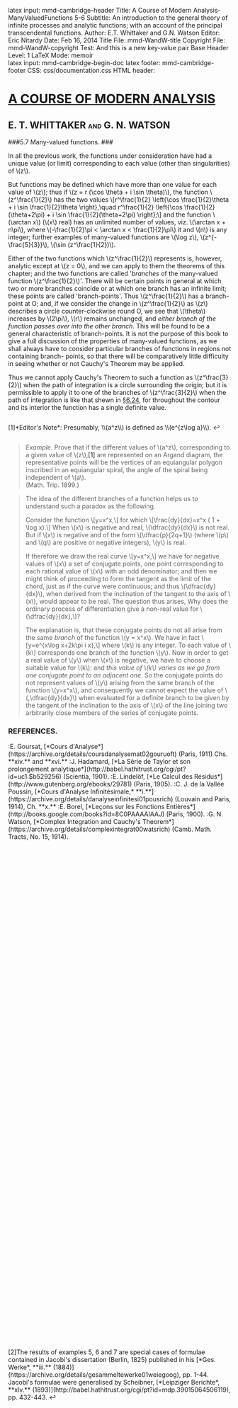 latex input:	mmd-cambridge-header
Title:	A Course of Modern Analysis-ManyValuedFunctions 5-6 
Subtitle:	An introduction to the general theory of
	infinite processes and analytic functions;
	with an account of the principal
	transcendental functions.
Author:	E.T. Whittaker and G.N. Watson
Editor:	Eric Nitardy
Date:	Feb 16, 2014
Title File:	mmd-WandW-title
Copyright File:	mmd-WandW-copyright
Test:	And this is a new key-value pair
Base Header Level:	1
LaTeX Mode:	memoir  
latex input:	mmd-cambridge-begin-doc 
latex footer:	mmd-cambridge-footer
CSS:	css/documentation.css
HTML header:	<script type="text/javascript"
	src="http://cdn.mathjax.org/mathjax/latest/MathJax.js?config=TeX-AMS_HTML-full"></script>
	<script type="text/javascript" src="js/showhide.js"></script>
	<script type="text/javascript" src="js/mathjaxend.js"></script>


<div id="header"><h1><a href="CMA00-FrontMN.html">A COURSE OF MODERN<span>&nbsp;</span>ANALYSIS</a></h1><h2>E. T. WHITTAKER <span style="font-size:65%;">AND</span> G.<span>&nbsp;</span>N.<span>&nbsp;</span>WATSON</h2></div>

<div markdown=1 id="content">
<div markdown=1 class="contenttext">


###5.7  Many-valued functions. ###

In all the previous work, the functions under consideration have had a 
unique value (or limit) corresponding to each value (other than singularities) 
of \\(z\\). 

But functions may be defined which have more than one value for each 
value of \\(z\\); thus if \\(z = r (\cos \theta + i \sin \theta)\\), the function \\(z^\frac{1}{2}\\) has the two values 
\\[r^\frac{1}{2} \left\{\cos \frac{1}{2}\theta + i \sin \frac{1}{2}\theta \right\},\quad r^\frac{1}{2} \left\{\cos \frac{1}{2}(\theta+2\pi) + i \sin \frac{1}{2}(\theta+2\pi) \right\};\\] 
and the function \\(\arctan x\\) (\\(x\\) real) has an unlimited number of values, viz. \\(\arctan x + n\pi\\), where \\(-\frac{1}{2}\pi < \arctan x < \frac{1}{2}\pi\\) it and \\(n\\) is any integer; further 
examples of many-valued functions are \\(\log z\\), \\(z^{-\frac{5}{3}}\\), \\(\sin (z^\frac{1}{2})\\). 

Either of the two functions which \\(z^\frac{1}{2}\\) represents is, however, analytic except at \\(z = 0\\), and we can apply to them the theorems of this chapter; and the two functions are called '*branches* of the many-valued function \\(z^\frac{1}{2}\\)'. There will be certain points in general at which two or more branches coincide or at which one branch has an infinite limit; these points are called 'branch-points'. Thus \\(z^\frac{1}{2}\\) has a branch-point at O; and, if we consider the change in \\(z^\frac{1}{2}\\) as \\(z\\) describes a circle counter-clockwise round O, we see that \\(\theta\\) increases by \\(2\pi\\), \\(r\\) remains unchanged, and *either branch of the function passes over into the other branch.* This will be found to be a general characteristic of branch-points. It is not the purpose of this book to give a full discussion of the properties of many-valued functions, as we shall always have to consider particular branches of functions in regions not containing branch- 
points, so that there will be comparatively little difficulty in seeing whether or not Cauchy's Theorem may be applied. 

Thus we cannot apply Cauchy's Theorem to such a function as \\(z^\frac{3}{2}\\) when the path of integration is a circle surrounding the origin; but it is permissible to apply it to one of the branches of \\(z^\frac{3}{2}\\) when the path of integration is like that shewn in [&#167;6.24](CMA06-2-CauchysIntegralMN.html#6.24evaluationofintegralsoftheform.), for throughout the contour and its interior the function has a single definite value. 

</div>



<div markdown=1 class="marginnotes" id="mn:1,+2" style="margin-top: +2em; margin-bottom: +2em;"><a class="marginmark">&#91;1&#93;</a>*Editor's Note*: Presumably, \\(a^z\\) is defined as \\(e^{z\log a}\\).<a onClick="hideIt('mn:1,+2')" title="hide margin note" class="reversefootnote">&#160;&#8617;</a>

</div>



<div markdown=1 class="contenttext">

>*Example*. Prove that if the different values of \\(a^z\\), corresponding to a given value of \\(z\\),<a class="marginmark" onClick="toggleHide('mn:1,+2');">&#91;1&#93;</a> are represented on an Argand diagram, the representative points will be the vertices of an equiangular polygon inscribed in an equiangular spiral, the angle of the spiral being independent of \\(a\\). <br>
(Math. Trip. 1899.) 

>The idea of the different branches of a function helps us to understand such a paradox 
as the following. 
>
>Consider the function \\[y=x^x,\\] 
for which  \\[\frac{dy}{dx}=x^x ( 1 + \log x).\\] 
When \\(x\\) is negative and real, \\(\dfrac{dy}{dx}\\) is not real. But if \\(x\\) is negative and of the form \\(\dfrac{p}{2q+1}\\) (where \\(p\\) and \\(q\\) are positive or negative integers), \\(y\\) is real. 
>
>If therefore we draw the real curve \\[y=x^x,\\]
we have for negative values of \\(x\\) a set of conjugate points, one point corresponding to each rational value of \\(x\\) with an odd denominator; and then we might think of proceeding to form the tangent as the limit of the chord, just as if the curve were continuous; and 
thus \\(\dfrac{dy}{dx}\\), when derived from the inclination of the tangent to the axis of \\(x\\), would appear to be real. The question thus arises, Why does the ordinary process of differentiation 
give a non-real value for \\(\dfrac{dy}{dx}\,\\)? 
>
>The explanation is, that these conjugate points do not all arise from the same *branch* of the function \\(y = x^x\\). We have in fact 
\\[y=e^{x\log x+2k\pi i x},\\]
where \\(k\\) is any integer. To each value of \\(k\\) corresponds one branch of the function \\(y\\). Now in order to get a real value of \\(y\\) when \\(x\\) is negative, we have to choose a suitable value for \\(k\\): and *this value of \\(k\\) varies as we go from one conjugate point to an adjacent one.* So the conjugate points do not represent values of \\(y\\) arising from the same branch of the function \\(y=x^x\\), and consequently we cannot expect the value of \\(\,\dfrac{dy}{dx}\\) when evaluated for a definite branch to be given by the tangent of the inclination to the axis of \\(x\\) of the line joining two arbitrarily close members of the series of conjugate points. 

### REFERENCES. ###

<nbsp>
:E. Goursat, [*Cours d'Analyse*](https://archive.org/details/coursdanalysemat02gouruoft) (Paris, 1911) Chs. **xiv.** and **xvi.**
:J. Hadamard, [*La S&eacute;rie de Taylor et son prolongement analytique*](http://babel.hathitrust.org/cgi/pt?id=uc1.$b529256) (Scientia, 1901). 
:E. Lindel&ouml;f, [*Le Calcul des R&eacute;sidus*](http://www.gutenberg.org/ebooks/29781) (Paris, 1905). 
:C. J. de la Vall&eacute;e Poussin, [*Cours d'Analyse Infinit&eacute;simale,* **i.**](https://archive.org/details/danalyseinfinitesi01pousrich) (Louvain and Paris, 1914),  Ch. **x.** 
:E. Borel, [*Leçons sur les Fonctions Enti&egrave;res*](http://books.google.com/books?id=8C0PAAAAIAAJ) (Paris, 1900). 
:G. N. Watson, [*Complex Integration and Cauchy's Theorem*](https://archive.org/details/complexintegrat00watsrich) (Camb. Math. Tracts, 
No. 15, 1914).


</div>



<div markdown=1 class="marginnotes" id="mn:2,+82" style="margin-top: +82em; margin-bottom: +82em;"><a class="marginmark">&#91;2&#93;</a>The results of examples 5, 6 and 7 are special cases of formulae contained in Jacobi's dissertation (Berlin, 1825) published in his [*Ges. Werke*, **iii.** (1884)](https://archive.org/details/gesammeltewerke01weiegoog), pp. 1-44. Jacobi's formulae were generalised by Scheibner, [*Leipziger Berichte*, **xlv.** (1893)](http://babel.hathitrust.org/cgi/pt?id=mdp.39015064506119), pp. 432-443.<a onClick="hideIt('mn:2,+82')" title="hide margin note" class="reversefootnote">&#160;&#8617;</a>

</div>



<div markdown=1 class="contenttext">


<div markdown=1 id="exercises">


###Miscellaneous Examples. ###


1. Obtain the expansion 
\\[f(z)=f(a)+2\left\{\frac{z-a}{2}f'\left(\frac{z+a}{2}\right)+\frac{(z-a)^3}{2^3\, 3!}f'''\left(\frac{z+a}{2}\right) +\frac{(z-a)^5}{2^5 \,5!}f^{(5)}\left(\frac{z+a}{2}\right)+\cdots \right\}, \\]
and determine the circumstances and range of its validity. 

2. Obtain, under suitable circumstances, the expansion \\[\begin{align*}
f(z)= &f(a)+\frac{z-a}{m}\left[f'\left(a+\frac{z-a}{2m}\right)+f'\left(a+\frac{3(z-a)}{2m}\right)+ \cdots f'\left(a+\frac{(2m-1)(z-a)}{2m}\right)\right] \\
&+\frac{2}{3!}\left(\frac{z-a}{2m}\right)^3\left[f'''\left(a+\frac{z-a}{2m}\right)+f'''\left(a+\frac{3(z-a)}{2m}\right)+ \cdots f'''\left(a+\frac{(2m-1)(z-a)}{2m}\right)\right] \\
&+\frac{2}{5!}\left(\frac{z-a}{2m}\right)^5\left[f^{(5)}\left(a+\frac{z-a}{2m}\right)+f^{(5)}\left(a+\frac{3(z-a)}{2m}\right)+ \cdots f^{(5)}\left(a+\frac{(2m-1)(z-a)}{2m}\right)\right]
\end{align*}\\]
 (Corey, [*Ann. of Math.* (2), **i.** (1900)](http://www.jstor.org/stable/i307096), p. 77.) 

3. Shew that for the series 
\\[\sum_{n=0}^\infty \frac{1}{z^n+z^{-n}},\\]
the region of convergence consists of two distinct areas, namely outside and inside a circle of radius unity, and that in each of these the series represents one function and represents it completely. \\(\vphantom{\\ 3\\}\\)<br>
(Weierstrass, [*Berliner Monatsberichte*, 1880](http://www.biodiversitylibrary.org/item/111870#page/797), p. 729; [*Ges. Werke*, **ii.** (1895)](https://archive.org/details/mathematischewer02weieuoft), p. 227.) 

4. Shew that the function 
\\[\sum_{n=0}^\infty z^{n!}\\]
tends to infinity as \\(z \rightarrow \exp(2\pi i \left.p\middle/m!\right.)\\) along the radius through the point; where \\(m\\) is any 
integer and \\(p\\) takes the values 0, 1, 2, \\(\dots (m ! -1)\\). 
<br><br>
Deduce that the function cannot be continued beyond the unit circle. \\(\vphantom{\\ 3\\}\\)<br>
(Lerch, [*Sitz. B&ouml;hm. Acad.*, 1885-6](http://www.biodiversitylibrary.org/item/135256#page/649), pp. 571-582.) 

5. Shew that, if \\(z^2-1\\) is not a positive real number, then 
\\[\begin{align*}
(1-z^2)^{-\frac{1}{2}}=1&+\frac{1}{2}z^2+\frac{1\cdot 3}{2 \cdot 4}z^2+ \cdots  +\frac{1\cdot 3\cdots (2n-1)}{2\cdot 4 \cdots 2n}z^{2n}\\ \\
&+\frac{3\cdot  5 \cdots (2n+1)}{2\cdot 4\cdots 2n}(1-z^2)^{-\frac{1}{2}}\!\int_0^z \! t^{2n+1}(1-t^2)^{-\frac{1}{2}}\,dt.
\end{align*}\\]
(Jacobi and Scheibner.) 

6. Shew that, if \\(z - 1\\) is not a positive real number, then 
\\[\begin{align*}
(1-z)^{-m}=1&+\frac{m}{1}z+\frac{m\,(m+1)}{2!}z^2+ \cdots +\frac{m\,(m+1)\cdots (m+n-1)}{n!}z^n\\
\\&+\frac{m\,(m+1)\cdots (m+n)}{n!}(1-z)^{-m}\!\int_0^z \! t^{\:\!n}(1-t)^{m-1}\,dt.
\end{align*}\\]
(Jacobi and Scheibner.) 



7. Shew that, if \\(z\\) and \\(1 - z\\) are not negative real numbers, then 
\\[\begin{align*}
(1-z^2)^{-\frac{1}{2}}\!\int_0^z \! t^m (1-&t^2)^{-\frac{1}{2}}\,dt=\frac{z^{m+1}}{m+1}\left\{1+\frac{m+2}{m+3}z^2+ \cdots +\frac{(m+2)\cdots(m+2n-2)}{(m+3) \cdots (m+2n-1)}z^{2n-2}\right\}\\
\\ &+(1-z^2)^{-\frac{1}{2}}\frac{(m+2)(m+4)\cdots(m+2n)}{(m+1)(m+3) \cdots (m+2n-1)}\int_0^z \! t^{\:\!m+2n} (1-t^2)^{-\frac{1}{2}}\,dt.
\end{align*}\\]
(Jacobi and Scheibner.<a class="marginmark" onClick="toggleHide('mn:2,+82');">&#91;2&#93;</a>)

8. If, in the expansion of \\((a + a_1z + a_2 z^2)^m\\)  by the multinomial theorem, the remainder after \\(n\\) terms be denoted by \\(R_n(z)\\), so that 
\\[(a+a_1 z + a_2 z^2 )^{m}=A_0 + A_1 z + A_2 z^2 +\cdots + A_{n-1} z^{n-1} + R_n (z),\\] 
shew that 
\\[R_n (z)=(a+a_1 z + a_2 z^2)^m \!\int_0^z \! \frac{naA_nt^{n-1}+(2m-n+1)a_2A_{n-1}t^n}{(a+a_1 t + a_2 t^2)^{m+1}} dt.\\]
(Scheibner.) 

9. If \\[(a+a_1 z + a_2 z^2)^{-m-1} \!\int_0^z \! (a+a_1 t + a_2 t^2)^m\, dt\\]
be expanded in ascending powers of \\(z\\) in the form 
\\[A_1 z+A_2 z^2+\cdots ,\\]
shew that the remainder after \\(n - 1\\) terms is 
\\[(a+a_1 z + a_2 z^2)^{-m-1} \!\int_0^z \! (a+a_1 t + a_2 t^2)^m \{na_n A_n -(2m + n + 1) a_2A_{n-1}t\}\, t^{n-1}\,dt.\\]
(Scheibner.) 

10. Shew that the series 
\\[\sum_{n=0}^\infty \{1+\lambda_n(z)e^z\}\frac{d^n\phi(z)}{dz^n},\\]
where \\[\lambda_n(z)=-1+z-\frac{z^2}{2!}+\frac{z^3}{3!}- \cdots (-1)^n\frac{z^n}{n!},\\]
and where \\(\phi(z)\\) is analytic near \\(z=0\\), is convergent near the point \\(z=0\\); and shew that if the sum of the series be denoted by \\(f(z)\\), then \\(f(z)\\) satisfies the differential equation 
\\[f'(z)=f(z)-\phi(z).\\]
(Pincherle, [*Rend. dei Lincei* (5), **v.** (1896)](http://babel.hathitrust.org/cgi/pt?id=njp.32101077264388;view=1up;seq=33), p. 27.) 

11. Shew that the arithmetic mean of the squares of the moduli of all the values of the series \\(\sum\limits_{n=0}^\infty a_n z^n\\) on a circle \\(\left|\,z\,\right|=r\\), situated within its circle of convergence, is equal to the sum of the squares of the moduli of the separate terms.\\(\vphantom{\\ 3\\}\\)<br>
(Gutzmer, [*Math. Ann.* **xxxii.** (1888)](http://www.digizeitschriften.de/dms/toc/?PPN=PPN235181684_0032), pp. 596-600.) 

12. Shew that the series 
\\[\sum_{m=1}^\infty e^{-2(\alpha m)^{1/2}}z^{m-1}\\]
converges when \\(\left|\, z\,\right|  < 1\\); and that, when \\(\alpha > 0\\), the function which it represents can also 
be represented when \\(\left|\, z\,\right|  < 1\\) by the integral 
\\[\left(\frac{\alpha}{\pi}\right)^{\frac{1}{2}} \!\int_0^\infty \! \frac{e^{-\left.\alpha\middle/x\right.}}{e^x-z\vphantom{x^{\frac{-}{.}}}}\, \frac{dx}{x^{\left.3\middle/2\right.}}\\]
and that it has no singularities except at the point \\(z=1\\).\\(\vphantom{\\ 3\\}\\)<br>
(Lerch, [*Monatshefte f&uuml;r Math. und Phys.* **viii.** (1897)](http://books.google.com/books?id=h005AQAAMAAJ), pp. 187-192.) 

13. Shew that the series 
\\[\frac{2}{\pi}(z+z^{-1})+\frac{2}{\pi}\sum\left\{\frac{z}{(1-2\nu-2\nu^{\:\!\prime}zi)(2\nu+2\nu^{\:\!\prime}zi)^2}+\frac{z^{-1}}{(1-2\nu-2\nu^{\:\!\prime}z^{-1}i)(2\nu+2\nu^{\:\!\prime}z^{-1}i)^2}\right\},\\]
in which the summation extends over all integral values of \\(\nu\\), \\(\nu^{\:\!\prime}\\), except the combination \\((\nu = 0,\, \nu^{\:\!\prime} = 0)\\), converges absolutely for all values of \\(z\\) except purely imaginary values; and that its sum is +1 or -1, according as the real part of \\(z\\) is positive or negative. \\(\vphantom{\\ 3\\}\\)<br>
(Weierstrass, [*Berliner Monatsberichte*, 1880](http://biodiversitylibrary.org/page/36277988#page/803), p. 735.) 

14. Shew that \\(\sin\left\{u\left(z+\dfrac{1}{z}\right)\right\}\\)  can be expanded in a series of the type 
\\[a_0 + a_l z + a_2 z^2 + \cdots + \frac{b_1}{z} + \frac{b_2}{z^2} + \cdots ,\\]
in which the coefficients, both of \\(z^n\\) and of \\(z^{-n}\\), are
\\[\frac{1}{2\pi}\!\int_0^{2\pi} \! \sin(2u \cos\theta) \cos n\theta \, d\theta.\\] 

15. If \\[f(z)=\sum_{n=1}^\infty \frac{z^2}{n^2z^2+a^2},\\] 
shew that \\(f(z)\\) is finite and continuous for all real values of \\(z\\), but cannot be expanded as a Maclaurin's series in ascending powers of \\(z\\); and explain this apparent anomaly. <br><br>
[For other cases of failure of Maclaurin's theorem, see a posthumous memoir by Cell&eacute;rier, [*Bull. des Sci. Math.* (2), **xiv.** (1890)](https://archive.org/details/s2bulletindessci14fran), pp. 142-160; Lerch, [*Journal f&uuml;r Math.* **ciii.** (1888)](http://gdz.sub.uni-goettingen.de/dms/load/toc/?PPN=PPN243919689_0103), 
pp. 126-138; Pringsheim, [*Math. Ann.* **xlii.** (1893)](http://www.digizeitschriften.de/dms/toc/?PPN=PPN235181684_0042), pp. 153-184; and Du Bois Reymond, [*M&uuml;nchener Sitzungsberichte*, **vi.** (1876)](https://archive.org/details/sitzungsbericht259klasgoog), p. 235.] 

16. If \\(f(z)\\) be a continuous one-valued function of \\(z\\) throughout a two-dimensional region, and if 
\\[\int_C   f (z)\, dz = 0\\] 
for all closed contours \\(C\\) lying inside the region, then \\(f(z)\\) is an analytic function of \\(z\\) throughout the interior of the region. <br><br>
[Let \\(a\\) be any point of the region and let 
\\[F(z)=\int_a^z \! f(z) \, dz.\\]
It follows from the data that \\(F(z)\\) has the unique derivate \\(f(z)\\). Hence \\(F(z)\\) is analytic ([&#167;5.1](CMA05-1-AnalyticFunctionsMN.html#5.1apropertyoftheelementaryfunctions.))
 and so ([&#167;5.22](CMA05-2-CauchysTheoremMN.html#5.22thederivatesofananalyticfunction.)) its derivate \\(f(z)\\) is also analytic. This important converse of Cauchy's theorem is due to Morera, [*Rendiconti del R. Ist. Lombardo (Milano)*, **xxii.** (1889)](http://books.google.com/books?id=wvk3AQAAMAAJ), p. 191.] 



</div>
</div>
</div>


<div id="footer">
<h3><span style="font-size:85%;">Typeset by </span><a href="../index.html" target="_blank">Eric Nitardy </a> <span style="font-size:85%;">AND Hosted by </span><a href="https://github.com/" target="_blank"> GitHub.</a></h3>
<h4>All content is either in the public domain or <a href="http://creativecommons.org/licenses/by/3.0/us/" target="_blank">licensed under a Creative Commons Attribution 3.0 United States License.</a></h4>
</div>

<div id="navcauchy" class="navigation" style="visibility:hidden;" >
<h2 id="contents">Contents</h2>
<ul>
<li class="part"><a onClick="hideIt('navcauchy');showIt('navfront');">FRONTMATTER</a>
  <ul>
    <li><a href="CMA00-FrontMN.html#contents">Table of Contents</a></li>
  </ul>
</li>
<li class="part"><a onClick="hideIt('navcauchy');showIt('navprocesses');">PROCESSES OF ANALYSIS</a>
  <ul>
    <li class="more"><a onClick="hideIt('navcauchy');showIt('navprocesses');"> more . . . </a></li>
    <li><a href="CMA04-1-IntegrationMN.html">The Theory of Riemann Integration</a></li>
    <li><a href="CMA05-1-AnalyticFunctionsMN.html#thefundamentalpropertiesofanalyticfunctions">The Properties of Analytic Functions</a>
      <ul>
        <li><a href="CMA05-1-AnalyticFunctionsMN.html#5.1apropertyoftheelementaryfunctions.">A Property of Elementary Functions</a>
        <li><a href="CMA05-2-CauchysTheoremMN.html#5.2cauchystheoremontheintegralofafunctionroundacontour.">Cauchy&#8217;s Theorem</a></li>
        <li><a href="CMA05-3-TaylorsTheoremMN.html#5.3analyticfunctionsrepresentedbyuniformlyconvergentseries.">Analytic Functions as Uniformly Convergent Series</a></li>
	<li><a href="CMA05-3-TaylorsTheoremMN.html#5.4taylorstheorem.">Taylor&#8217;s Theorem</a></li>
	<li><a href="CMA05-4-AnalyticContinuationMN.html#5.5theprocessofcontinuation.">Analytic Continuation</a></li>
	<li><a href="CMA05-5-LaurentsTheoremMN.html#5.6laurentstheorem.">Laurent&#8217;s Theorem</a></li>
       <li class="current"><a href="#5.7many-valuedfunctions.">Many-valued Functions</a></li>
        <li class="current"><a href="#references.">References</a></li>
        <li class="current"><a href="#miscellaneousexamples.">Miscellaneous Examples</a></li>
      </ul>
    </li>
    <li><a href="CMA06-1-ResiduesMN.html">The Theory of Residues</a></li>
    <li class="more"><a onClick="hideIt('navcauchy');showIt('navprocesses');"> more . . . </a></li>
  </ul>
</li>
<li class="part"><a onClick="hideIt('navcauchy');showIt('navtranscendental');">THE TRANSCENDENTAL FUNCTIONS</a></li>
<li class="part"><a onClick="hideIt('navcauchy');showIt('navback');">BACKMATTER</a> 
   <ul >
     <li ><a href="CMA24-Appendix-I-LogrithmAndExponentialMN.html">Appendix</a></li>
   </ul>
</li>
</ul>
</div>


<div id="navfront" class="navigation" style="visibility:hidden;" >
<h2 id="contents">Contents</h2>
<ul>
<li class="part"><a>FRONTMATTER</a>
  <ul>
    <li><a href="CMA00-FrontMN.html#acourseof">Title Page</a></li>
    <li><a href="CMA00-FrontMN.html#cambridgeuniversitypress">Copyright</a></li>
    <li><a href="CMA00-FrontMN.html#preface">Preface</a></li>
    <li><a href="CMA00-FrontMN.html#editorsnote">Editor&#8217;s Note</a></li>
    <li class="toc"><a href="CMA00-FrontMN.html#contents">Table of Contents</a></li>
  </ul>
</li>
<li class="part"><a onClick="hideIt('navfront');showIt('navprocesses');">PROCESSES OF ANALYSIS</a>  
<ul>
    <li class="more current"><a onClick="showIt('navcauchy');hideIt('navfront');"> you are here . . . </a></li>
  </ul>
</li>
<li class="part"><a onClick="hideIt('navfront');showIt('navtranscendental');">THE TRANSCENDENTAL FUNCTIONS</a></li>
<li class="part"><a onClick="hideIt('navfront');showIt('navback');">BACKMATTER</a></li>
</ul>
</div>


<div id="navprocesses" class="navigation" style="visibility:hidden;" >
<h2 id="contents">Contents</h2>
<ul>
<li class="part"><a onClick="showIt('navfront');hideIt('navprocesses');">FRONTMATTER</a></li>
<li class="part"><a>PROCESSES OF ANALYSIS</a>
  <ul >
    <li><a href="CMA01-ComplexMN.html">Complex Numbers</a></li>
    <li><a href="CMA02-1-LimitsMN.html">The Theory of Convergence</a></li>
     <li><a href="CMA03-1-ContinuousFnsMN.html">Continuity and Uniform Convergence</a></li>
     <li><a href="CMA04-1-IntegrationMN.html">The Theory of Riemann Integration</a></li>
     <li><a href="CMA05-1-AnalyticFunctionsMN.html">The Properties of Analytic Functions</a></li>
     <li class="more current"><a onClick="showIt('navcauchy');hideIt('navprocesses');"> you are here . . . </a></li>
     <li><a href="CMA06-1-ResiduesMN.html">The Theory of Residues</a></li>
     <li><a href="CMA07-1-ExpansionOfFunctionsMN.html">Expanding Functions in Infinite Series</a></li>
     <li class="notdone"><a href="whereOwhere.html">Asymptotic Expansions and Summability</a></li>
     <li class="notdone"><a href="whereOwhere.html">Fourier Series &amp; Trigonometrical Series</a></li>
     <li class="notdone"><a href="whereOwhere.html">Linear Differential Equations</a></li>
     <li class="notdone"><a href="whereOwhere.html">Integral Equations</a></li>
  </ul>
</li>
<li class="part"><a onClick="hideIt('navprocesses');showIt('navtranscendental');">THE TRANSCENDENTAL FUNCTIONS</a></li>
<li class="part"><a onClick="hideIt('navprocesses');showIt('navback');">BACKMATTER</a></li>
</ul>
</div>


<div id="navtranscendental" class="navigation" style="visibility:hidden;" >
<h2 id="contents">Contents</h2>
<ul>
<li class="part"><a onClick="showIt('navfront');hideIt('navtranscendental');">FRONTMATTER</a></li>
<li class="part"><a onClick="showIt('navprocesses');hideIt('navtranscendental');">PROCESSES OF ANALYSIS</a> 
<ul>
    <li class="more current"><a onClick="showIt('navcauchy');hideIt('navtranscendental');"> you are here . . . </a></li>
  </ul>
</li>
<li class="part"><a>THE TRANSCENDENTAL FUNCTIONS</a>
  <ul>
    <li class="notdone"><a href="whereOwhere.html">The Gamma Function</a></li>
    <li class="notdone"><a href="whereOwhere.html">The Zeta Function</a></li>
    <li class="notdone"><a href="whereOwhere.html">The Hypergeometric Function</a></li>
    <li class="notdone"><a href="whereOwhere.html">Legendre Functions</a></li>
    <li class="notdone"><a href="whereOwhere.html">The Confluent Hypergeometric Function</a></li>
    <li class="notdone"><a href="whereOwhere.html">Bessel Functions</a></li>
    <li class="notdone"><a href="whereOwhere.html">The Equations of Mathematical Physics</a></li>
    <li class="notdone"><a href="whereOwhere.html">Mathieu Functions</a></li>
    <li class="notdone"><a href="whereOwhere.html">Elliptic &amp; Weierstrassian Functions</a></li>
    <li class="notdone"><a href="whereOwhere.html">The Theta Functions</a></li>
    <li class="notdone"><a href="whereOwhere.html">The Jacobian Elliptic Functions</a></li>
    <li class="notdone"><a href="whereOwhere.html">Ellipsoidal Harmonics &amp; Lam&eacute;&#8217;s Equation</a></li> 
  </ul>
  </li>
<li class="part"><a onClick="hideIt('navtranscendental');showIt('navback');">BACKMATTER</a></li>
</ul>
</div>


<div id="navback" class="navigation" style="visibility:hidden;" >
<h2 id="contents">Contents</h2>
<ul>
<li class="part"><a onClick="showIt('navfront');hideIt('navback');">FRONTMATTER</a></li>
<li class="part"><a onClick="showIt('navprocesses');hideIt('navback');">PROCESSES OF ANALYSIS</a>  
<ul>
    <li class="more current"><a onClick="showIt('navcauchy');hideIt('navback');"> you are here . . . </a></li>
  </ul>
</li>
<li class="part"><a onClick="showIt('navtranscendental');hideIt('navback');">THE TRANSCENDENTAL FUNCTIONS</a></li>
<li class="part"><a>BACKMATTER</a>
  <ul >
    <li ><a href="CMA24-Appendix-I-LogrithmAndExponentialMN.html">Appendix</a></li>
    <li ><a href="whereOwhere.html">Authors Quoted</a></li>
  </ul>
</li>
</ul>
</div>



<div id="navfixedleft" class="fixedBleft">
<p><a href="CMA05-5-LaurentsTheoremMN.html">&#x25C0;</a></p>
</div>

<div id="navfixedrightempty" class="fixedBright" style="visibility: visible;">
<p><a onClick="showIt('navcauchy');hideIt('navfront');hideIt('navprocesses');hideIt('navtranscendental');hideIt('navback');showIt('navfixedrightlist');hideIt('navfixedrightempty');" style="float: left;">&#x25A4;</a> <a href="CMA06-1-ResiduesMN.html" style="float: right;">&#x25B6;</a></p>
</div>

<div  id="navfixedrightlist" class="fixedBright" style="visibility: hidden;">
<p><a onClick="hideIt('navcauchy');hideIt('navfront');hideIt('navprocesses');hideIt('navtranscendental');hideIt('navback');hideIt('navfixedrightlist');showIt('navfixedrightempty');" style="float: left;">&#x25A2;</a> <a href="CMA06-1-ResiduesMN.html" style="float: right;">&#x25B6;	</a></p>
</div>
